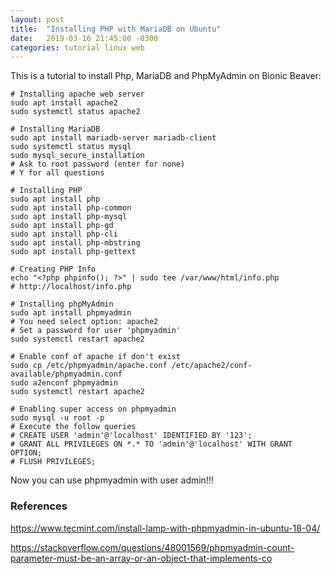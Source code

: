 ```yaml
---
layout: post
title:  "Installing PHP with MariaDB on Ubuntu"
date:   2019-03-16 21:45:00 -0300
categories: tutorial linux web
---
```

This is a tutorial to install Php, MariaDB and PhpMyAdmin on Bionic Beaver:
``` 
# Installing apache web server
sudo apt install apache2
sudo systemctl status apache2

# Installing MariaDB
sudo apt install mariadb-server mariadb-client
sudo systemctl status mysql
sudo mysql_secure_installation
# Ask to root password (enter for none)
# Y for all questions

# Installing PHP
sudo apt install php
sudo apt install php-common     
sudo apt install php-mysql
sudo apt install php-gd
sudo apt install php-cli
sudo apt install php-mbstring
sudo apt install php-gettext

# Creating PHP Info
echo "<?php phpinfo(); ?>" | sudo tee /var/www/html/info.php
# http://localhost/info.php

# Installing phpMyAdmin
sudo apt install phpmyadmin
# You need select option: apache2
# Set a password for user 'phpmyadmin'
sudo systemctl restart apache2

# Enable conf of apache if don't exist
sudo cp /etc/phpmyadmin/apache.conf /etc/apache2/conf-available/phpmyadmin.conf
sudo a2enconf phpmyadmin
sudo systemctl restart apache2

# Enabling super access on phpmyadmin
sudo mysql -u root -p
# Execute the follow queries
# CREATE USER 'admin'@'localhost' IDENTIFIED BY '123';
# GRANT ALL PRIVILEGES ON *.* TO 'admin'@'localhost' WITH GRANT OPTION;
# FLUSH PRIVILEGES;
```
Now you can use phpmyadmin with user admin!!!

### References

https://www.tecmint.com/install-lamp-with-phpmyadmin-in-ubuntu-18-04/

https://stackoverflow.com/questions/48001569/phpmyadmin-count-parameter-must-be-an-array-or-an-object-that-implements-co